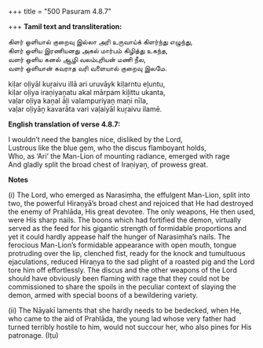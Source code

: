 +++
title = "500 Pasuram 4.8.7"

+++
**Tamil text and transliteration:**

கிளர் ஒளியால் குறைவு இல்லா அரி உருவாய்க் கிளர்ந்து எழுந்து,  
கிளர் ஒளிய இரணியனது அகல் மார்பம் கிழித்து உகந்த,  
வளர் ஒளிய கனல் ஆழி வலம்புரியன் மணி நீல,  
வளர் ஒளியான் கவராத வரி வளையால் குறைவு இலமே.

kiḷar oḷiyāl kuṟaivu illā ari uruvāyk kiḷarntu eḻuntu,  
kiḷar oḷiya iraṇiyaṉatu akal mārpam kiḻittu ukanta,  
vaḷar oḷiya kaṉal āḻi valampuriyaṉ maṇi nīla,  
vaḷar oḷiyāṉ kavarāta vari vaḷaiyāl kuṟaivu ilamē.

**English translation of verse 4.8.7:**

I wouldn’t need the bangles nice, disliked by the Lord,  
Lustrous like the blue gem, who the discus flamboyant holds,  
Who, as ‘Ari’ the Man-Lion of mounting radiance, emerged with rage  
And gladly split the broad chest of Iraṇiyaṉ, of prowess great.

**Notes**

\(i\) The Lord, who emerged as Narasiṃha, the effulgent Man-Lion, split into two, the powerful Hiraṇyā’s broad chest and rejoiced that He had destroyed the enemy of Prahlāda, His great devotee. The only weapons, He then used, were His sharp nails. The boons which had fortified the demon, virtually served as the feed for his gigantic strength of formidable proportions and yet it could hardly appease half the hunger of Narasiṃha’s nails. The ferocious Man-Lion’s formidable appearance with open mouth, tongue protruding over the lip, clenched fist, ready for the knock and tumultuous ejaculations, reduced Hiraṇya to the sad plight of a roasted pig and the Lord tore him off effortlessly. The discus and the other weapons of the Lord should have obviously been flaming with rage that they could not be commissioned to share the spoils in the peculiar context of slaying the demon, armed with special boons of a bewildering variety.

\(ii\) The Nāyakī laments that she hardly needs to be bedecked, when He, who came to the aid of Prahlāda, the young lad whose very father had turned terribly hostile to him, would not succour her, who also pines for His patronage. (Iṭu)


